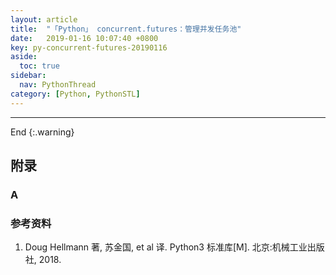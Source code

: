 ```yaml
---
layout: article
title:  "「Python」 concurrent.futures：管理并发任务池"
date:   2019-01-16 10:07:40 +0800
key: py-concurrent-futures-20190116
aside:
  toc: true
sidebar:
  nav: PythonThread
category: [Python, PythonSTL]
---
```



-------------------  
 End
{:.warning}  



## 附录
### A

### 参考资料
1. Doug Hellmann 著, 苏金国, et al 译. Python3 标准库[M]. 北京:机械工业出版社, 2018.
